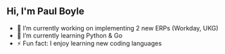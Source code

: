 ## Hi, I'm Paul Boyle
- 🔭 I’m currently working on implementing 2 new ERPs (Workday, UKG) 
- 🌱 I’m currently learning Python & Go
- ⚡ Fun fact: I enjoy learning new coding languages
<!--
**PCBToxin/PCBToxin** is a ✨ _special_ ✨ repository because its `README.md` (this file) appears on your GitHub profile.

Here are some ideas to get you started:

- 🔭 I’m currently working on ...
- 🌱 I’m currently learning ...
- 👯 I’m looking to collaborate on ...
- 🤔 I’m looking for help with ...
- 💬 Ask me about ...
- 📫 How to reach me: ...
- 😄 Pronouns: ...
- ⚡ Fun fact: ...
-->

